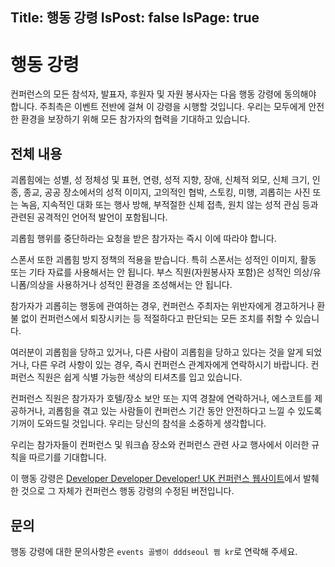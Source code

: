 Title: 행동 강령
IsPost: false
IsPage: true
---
# 행동 강령

컨퍼런스의 모든 참석자, 발표자, 후원자 및 자원 봉사자는 다음 행동 강령에 동의해야 합니다. 주최측은 이벤트 전반에 걸쳐 이 강령을 시행할 것입니다. 우리는 모두에게 안전한 환경을 보장하기 위해 모든 참가자의 협력을 기대하고 있습니다.

## 전체 내용

괴롭힘에는 성별, 성 정체성 및 표현, 연령, 성적 지향, 장애, 신체적 외모, 신체 크기, 인종, 종교, 공공 장소에서의 성적 이미지, 고의적인 협박, 스토킹, 미행, 괴롭히는 사진 또는 녹음, 지속적인 대화 또는 행사 방해, 부적절한 신체 접촉, 원치 않는 성적 관심 등과 관련된 공격적인 언어적 발언이 포함됩니다.

괴롭힘 행위를 중단하라는 요청을 받은 참가자는 즉시 이에 따라야 합니다.

스폰서 또한 괴롭힘 방지 정책의 적용을 받습니다. 특히 스폰서는 성적인 이미지, 활동 또는 기타 자료를 사용해서는 안 됩니다. 부스 직원(자원봉사자 포함)은 성적인 의상/유니폼/의상을 사용하거나 성적인 환경을 조성해서는 안 됩니다.

참가자가 괴롭히는 행동에 관여하는 경우, 컨퍼런스 주최자는 위반자에게 경고하거나 환불 없이 컨퍼런스에서 퇴장시키는 등 적절하다고 판단되는 모든 조치를 취할 수 있습니다.

여러분이 괴롭힘을 당하고 있거나, 다른 사람이 괴롭힘을 당하고 있다는 것을 알게 되었거나, 다른 우려 사항이 있는 경우, 즉시 컨퍼런스 관계자에게 연락하시기 바랍니다. 컨퍼런스 직원은 쉽게 식별 가능한 색상의 티셔츠를 입고 있습니다.

컨퍼런스 직원은 참가자가 호텔/장소 보안 또는 지역 경찰에 연락하거나, 에스코트를 제공하거나, 괴롭힘을 겪고 있는 사람들이 컨퍼런스 기간 동안 안전하다고 느낄 수 있도록 기꺼이 도와드릴 것입니다. 우리는 당신의 참석을 소중하게 생각합니다.

우리는 참가자들이 컨퍼런스 및 워크숍 장소와 컨퍼런스 관련 사교 행사에서 이러한 규칙을 따르기를 기대합니다.

이 행동 강령은 [Developer Developer Developer! UK 컨퍼런스 웹사이트](https://developerdeveloperdeveloper.com/code-of-conduct)에서 발췌한 것으로 그 자체가 컨퍼런스 행동 강령의 수정된 버전입니다.

## 문의

행동 강령에 대한 문의사항은 `events 골뱅이 dddseoul 쩜 kr`로 연락해 주세요.
